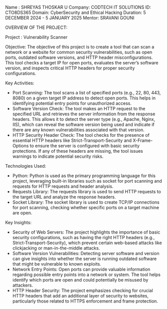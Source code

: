 Name : SHREYAS THOSKAR U
Company: CODTECH IT SOLUTIONS
ID: CTO8DS365
Domain: CyberSecurity and Ethical Hacking
Duration: 5 DECEMBER 2024 - 5 JANUARY 2025
Mentor: SRAVANI GOUNI

OVERVIEW OF THE PROJECT:

Project : Vulnerability Scanner

Objective: The objective of this project is to create a tool that can scan a network or a website for common security vulnerabilities, such as open ports, outdated software versions, and HTTP header misconfigurations. This tool checks a target IP for open ports, evaluates the server’s software version, and inspects critical HTTP headers for proper security configurations.


Key Activities:
* Port Scanning: The tool scans a list of specified ports (e.g., 22, 80, 443, 8080) on a given target IP address to detect open ports. This helps in identifying potential entry points for unauthorized access.
* Software Version Check: The tool makes an HTTP request to the specified URL and retrieves the server information from the response headers. This allows it to detect the server type (e.g., Apache, Nginx, IIS), 
  which can reveal the software version being used and indicate if there are any known vulnerabilities associated with that version.
* HTTP Security Header Check: The tool checks for the presence of essential HTTP headers like Strict-Transport-Security and X-Frame-Options to ensure the server is configured with basic security protections. If 
  any of these headers are missing, the tool issues warnings to indicate potential security risks.


Technologies Used:
* Python: Python is used as the primary programming language for this project, leveraging built-in libraries such as socket for port scanning and requests for HTTP requests and header analysis.
* Requests Library: The requests library is used to send HTTP requests to the target URL and analyze the response headers.
* Socket Library: The socket library is used to create TCP/IP connections for port scanning, checking whether specific ports on a target machine are open.


Key Insights:
* Security of Web Servers: The project highlights the importance of basic security configurations, such as having the right HTTP headers (e.g., Strict-Transport-Security), which prevent certain web-based attacks 
  like clickjacking or man-in-the-middle attacks.
* Software Version Vulnerabilities: Detecting server software and version can give insights into whether the server is running outdated software that might be vulnerable to known exploits.
* Network Entry Points: Open ports can provide valuable information regarding possible entry points into a network or system. The tool helps identify which ports are open and could potentially be misused by 
  attackers.
* HTTP Header Security: The project emphasizes checking for crucial HTTP headers that add an additional layer of security to websites, particularly those related to HTTPS enforcement and frame protection.
